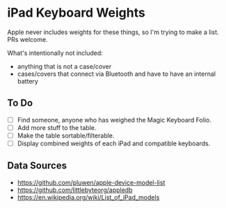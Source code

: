 # iPad Keyboard Weights

Apple never includes weights for these things, so I'm trying to make a list. PRs welcome.

What's intentionally not included:

- anything that is not a case/cover
- cases/covers that connect via Bluetooth and have to have an internal battery

## To Do

- [ ] Find someone, anyone who has weighed the Magic Keyboard Folio.
- [ ] Add more stuff to the table.
- [ ] Make the table sortable/filterable.
- [ ] Display combined weights of each iPad and compatible keyboards.

## Data Sources

- https://github.com/pluwen/apple-device-model-list
- https://github.com/littlebyteorg/appledb
- https://en.wikipedia.org/wiki/List_of_iPad_models
